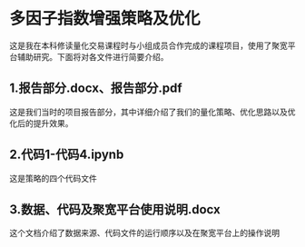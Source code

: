 # 多因子指数增强策略及优化
这是我在本科修读量化交易课程时与小组成员合作完成的课程项目，使用了聚宽平台辅助研究。下面将对各文件进行简要介绍。
## 1.报告部分.docx、报告部分.pdf
这是我们当时的项目报告部分，其中详细介绍了我们的量化策略、优化思路以及优化后的提升效果。
## 2.代码1-代码4.ipynb
这是策略的四个代码文件
## 3.数据、代码及聚宽平台使用说明.docx
这个文档介绍了数据来源、代码文件的运行顺序以及在聚宽平台上的操作说明
